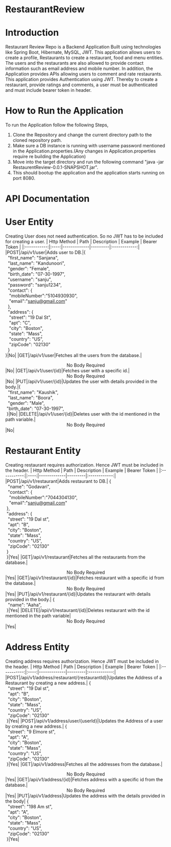 # RestaurantReview

# Introduction
Restaurant Review Repo is a Backend Application Built using technologies like Spring Boot, Hibernate, MySQL, JWT. This application allows users to create a profile, Restaurants to create a restaurant, food and menu entities. The users and the restaurants are also allowed to provide contact information such as email address and mobile number. In addition, the Application provides APIs allowing users to comment and rate restaurants. This application provides Authentication using JWT. Thereby to create a restaurant, provide ratings and comments, a user must be authenticated and must include bearer token in header.

# How to Run the Application
To run the Application follow the following Steps,
1. Clone the Repository and change the current directory path to the cloned repository path.
2. Make sure a DB instance is running with username password mentioned in the Application.properties.(Any changes in Application.properties require re building the Application)
3. Move into the target directory and run the following command "java -jar RestaurentReview-0.0.1-SNAPSHOT.jar".
4. This should bootup the application and the application starts running on port 8080.

# API Documentation
# User Entity
Creating User does not need authentication. So no JWT has to be included for creating a user.
| Http Method | Path | Description | Example | Bearer Token |
|:-----------:|:----:|-------------|---------|:------------:|
|POST|/api/v1/user|Adds user to DB.|{<br/> &nbsp; "first_name": "Sanjana",<br/>&nbsp; "last_name": "Kandunoori",<br/>&nbsp; "gender": "Female",<br/>&nbsp; "birth_date": "07-30-1997",<br/>&nbsp; "username": "sanju",<br/>&nbsp; "password": "sanju1234",<br/>&nbsp; "contact": {<br/>&nbsp;&nbsp; "mobileNumber":"5104930930",<br/>&nbsp;&nbsp; "email":"sanju@gmail.com"<br/>&nbsp;&nbsp;},<br/>&nbsp; "address": {<br/>&nbsp;&nbsp; "street": "19 Dal St",<br/>&nbsp;&nbsp; "apt": "C",<br/>&nbsp;&nbsp; "city": "Boston",<br/>&nbsp;&nbsp; "state": "Mass",<br/>&nbsp;&nbsp; "country": "US",<br/>&nbsp;&nbsp; "zipCode": "02130"<br/>&nbsp; }<br/>}|No|
|GET|/api/v1/user|Fetches all the users from the database.|<div align="center">No Body Required</div>|No|
|GET|/api/v1/user/{id}|Fetches user with a specific id.|<div align="center">No Body Required</div>|No|
|PUT|/api/v1/user/{id}|Updates the user with details provided in the body.|{<br/>&nbsp; "first_name": "Kaushik",<br/>&nbsp; "last_name": "Boora",<br/>&nbsp; "gender": "Male",<br/>&nbsp;"birth_date": "07-30-1997",<br/>&nbsp;}|No|
|DELETE|/api/v1/user/{id}|Deletes user with the id mentioned in the path variable.|<div align="center">No Body Required</div>|No|

# Restaurant Entity
Creating restaurant requires authorization. Hence JWT must be included in the header.
| Http Method | Path | Description | Example | Bearer Token |
|:-----------:|:----:|-------------|---------|:------------:|
|POST|/api/v1/restaurant|Adds restaurant to DB.| {<br/> &nbsp; "name": "Godavari",<br/> &nbsp; "contact": {<br/> &nbsp;&nbsp; "mobileNumber":"7044304130",<br/> &nbsp;&nbsp; "email":"sanju@gmail.com"<br/> &nbsp;},<br/> &nbsp;"address": {<br/> &nbsp;&nbsp;"street": "19 Dal st",<br/> &nbsp;&nbsp;"apt": "B",<br/> &nbsp;&nbsp;"city": "Boston",<br/> &nbsp;&nbsp;"state": "Mass",<br/> &nbsp;&nbsp;"country": "US",<br/> &nbsp;&nbsp;"zipCode": "02130"<br/> &nbsp;}<br/> &nbsp;}|Yes|
|GET|/api/v1/restaurant|Fetches all the restaurants from the database.|<div align="center">No Body Required</div>|Yes|
|GET|/api/v1/restaurant/{id}|Fetches restaurant with a specific id from the database.|<div align="center">No Body Required</div>|Yes|
|PUT|/api/v1/restaurant/{id}|Updates the restaurant with details provided in the body.| {<br/> &nbsp; "name": "Aaha",<br/> &nbsp;}|Yes|
|DELETE|/api/v1/restaurant/{id}|Deletes restaurant with the id mentioned in the path variable|<div align="center">No Body Required</div>|Yes|

# Address Entity
Creating address requires authorization. Hence JWT must be included in the header.
| Http Method | Path | Description | Example | Bearer Token |
|:-----------:|:----:|-------------|---------|:------------:|
|POST|/api/v1/address/restaurant/{restaurantId}|Updates the Address of a Restaurant by creating a new address.|  {<br/> &nbsp;&nbsp;"street": "19 Dal st",<br/> &nbsp;&nbsp;"apt": "B",<br/> &nbsp;&nbsp;"city": "Boston",<br/> &nbsp;&nbsp;"state": "Mass",<br/> &nbsp;&nbsp;"country": "US",<br/> &nbsp;&nbsp;"zipCode": "02130"<br/> &nbsp;}|Yes|
|POST|/api/v1/address/user/{userId}|Updates the Address of a user by creating a new address.|  {<br/> &nbsp;&nbsp;"street": "9 Elmore st",<br/> &nbsp;&nbsp;"apt": "A",<br/> &nbsp;&nbsp;"city": "Boston",<br/> &nbsp;&nbsp;"state": "Mass",<br/> &nbsp;&nbsp;"country": "US",<br/> &nbsp;&nbsp;"zipCode": "02130"<br/> &nbsp;}|Yes|
|GET|/api/v1/address|Fetches all the addresses from the database.|<div align="center">No Body Required</div>|Yes|
|GET|/api/v1/address/{id}|Fetches address with a specific id from the database.|<div align="center">No Body Required</div>|Yes|
|PUT|/api/v1/address|Updates the address with the details provided in the body|  {<br/> &nbsp;&nbsp;"street": "198 Am st",<br/> &nbsp;&nbsp;"apt": "A",<br/> &nbsp;&nbsp;"city": "Boston",<br/> &nbsp;&nbsp;"state": "Mass",<br/> &nbsp;&nbsp;"country": "US",<br/> &nbsp;&nbsp;"zipCode": "02130"<br/> &nbsp;}|Yes|


